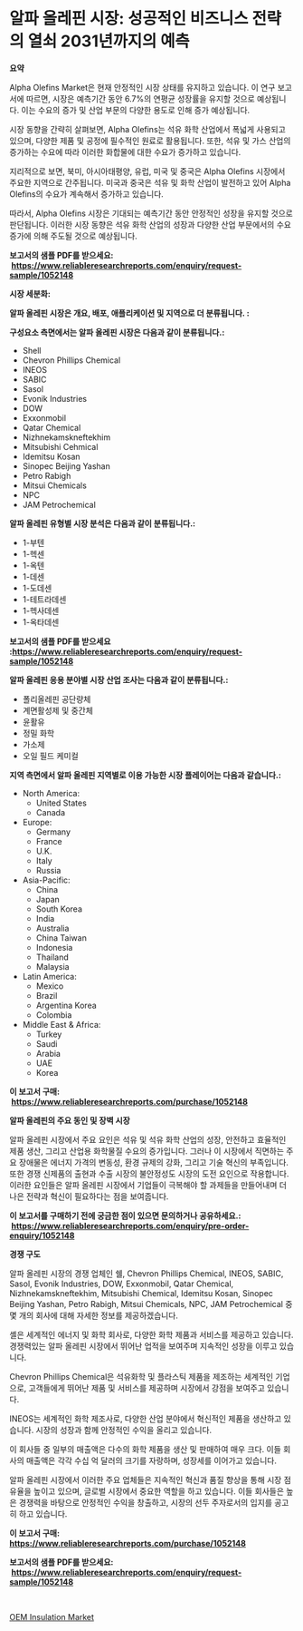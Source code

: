 <p><h1>알파 올레핀 시장: 성공적인 비즈니스 전략의 열쇠 2031년까지의 예측</h1></p><p><strong>요약</strong></p>
<p><p>Alpha Olefins Market은 현재 안정적인 시장 상태를 유지하고 있습니다. 이 연구 보고서에 따르면, 시장은 예측기간 동안 6.7%의 연평균 성장률을 유지할 것으로 예상됩니다. 이는 수요의 증가 및 산업 부문의 다양한 용도로 인해 증가 예상됩니다.</p><p>시장 동향을 간략히 살펴보면, Alpha Olefins는 석유 화학 산업에서 폭넓게 사용되고 있으며, 다양한 제품 및 공정에 필수적인 원료로 활용됩니다. 또한, 석유 및 가스 산업의 증가하는 수요에 따라 이러한 화합물에 대한 수요가 증가하고 있습니다.</p><p>지리적으로 보면, 북미, 아시아태평양, 유럽, 미국 및 중국은 Alpha Olefins 시장에서 주요한 지역으로 간주됩니다. 미국과 중국은 석유 및 화학 산업이 발전하고 있어 Alpha Olefins의 수요가 계속해서 증가하고 있습니다.</p><p>따라서, Alpha Olefins 시장은 기대되는 예측기간 동안 안정적인 성장을 유지할 것으로 판단됩니다. 이러한 시장 동향은 석유 화학 산업의 성장과 다양한 산업 부문에서의 수요 증가에 의해 주도될 것으로 예상됩니다.</p></p>
<p><strong>보고서의 샘플 PDF를 받으세요: &nbsp;<a href="https://www.reliableresearchreports.com/enquiry/request-sample/1052148">https://www.reliableresearchreports.com/enquiry/request-sample/1052148</a></strong></p>
<p><strong>시장 세분화:</strong></p>
<p><strong> 알파 올레핀 시장은 개요, 배포, 애플리케이션 및 지역으로 더 분류됩니다. :</strong></p>
<p><strong>구성요소 측면에서는 알파 올레핀 시장은 다음과 같이 분류됩니다.:</strong></p>
<p><ul><li>Shell</li><li>Chevron Phillips Chemical</li><li>INEOS</li><li>SABIC</li><li>Sasol</li><li>Evonik Industries</li><li>DOW</li><li>Exxonmobil</li><li>Qatar Chemical</li><li>Nizhnekamskneftekhim</li><li>Mitsubishi Cehmical</li><li>Idemitsu Kosan</li><li>Sinopec Beijing Yashan</li><li>Petro Rabigh</li><li>Mitsui Chemicals</li><li>NPC</li><li>JAM Petrochemical</li></ul></p>
<p><strong> 알파 올레핀 유형별 시장 분석은 다음과 같이 분류됩니다.:</strong></p>
<p><ul><li>1-부텐</li><li>1-헥센</li><li>1-옥텐</li><li>1-데센</li><li>1-도데센</li><li>1-테트라데센</li><li>1-헥사데센</li><li>1-옥타데센</li></ul></p>
<p><strong>보고서의 샘플 PDF를 받으세요 :<a href="https://www.reliableresearchreports.com/enquiry/request-sample/1052148">https://www.reliableresearchreports.com/enquiry/request-sample/1052148</a></strong></p>
<p><strong> 알파 올레핀 응용 분야별 시장 산업 조사는 다음과 같이 분류됩니다.:</strong></p>
<p><ul><li>폴리올레핀 공단량체</li><li>계면활성제 및 중간체</li><li>윤활유</li><li>정밀 화학</li><li>가소제</li><li>오일 필드 케미컬</li></ul></p>
<p><strong>지역 측면에서 알파 올레핀 지역별로 이용 가능한 시장 플레이어는 다음과 같습니다.:</strong></p>
<p><ul>
    <li>
        North America:
        <ul>
            <li>United States</li>
            <li>Canada</li>
        </ul>
    </li>
    <li>
        Europe:
        <ul>
            <li>Germany</li>
            <li>France</li>
            <li>U.K.</li>
            <li>Italy</li>
            <li>Russia</li>
        </ul>
    </li>
    <li>
        Asia-Pacific:
        <ul>
            <li>China</li>
            <li>Japan</li>
            <li>South Korea</li>
            <li>India</li>
            <li>Australia</li>
            <li>China Taiwan</li>
            <li>Indonesia</li>
            <li>Thailand</li>
            <li>Malaysia</li>
        </ul>
    </li>
    <li>
        Latin America:
        <ul>
            <li>Mexico</li>
            <li>Brazil</li>
            <li>Argentina Korea</li>
            <li>Colombia</li>
        </ul>
    </li>
    <li>
        Middle East & Africa:
        <ul>
            <li>Turkey</li>
            <li>Saudi</li>
            <li>Arabia</li>
            <li>UAE</li>
            <li>Korea</li>
        </ul>
    </li>
    </ul></p>
<p><strong>이 보고서 구매: &nbsp;<a href="https://www.reliableresearchreports.com/purchase/1052148">https://www.reliableresearchreports.com/purchase/1052148</a></strong></p>
<p><strong>알파 올레핀의 주요 동인 및 장벽 시장</strong></p>
<p><p>알파 올레핀 시장에서 주요 요인은 석유 및 석유 화학 산업의 성장, 안전하고 효율적인 제품 생산, 그리고 산업용 화학물질 수요의 증가입니다. 그러나 이 시장에서 직면하는 주요 장애물은 에너지 가격의 변동성, 환경 규제의 강화, 그리고 기술 혁신의 부족입니다. 또한 경쟁 신제품의 출현과 수출 시장의 불안정성도 시장의 도전 요인으로 작용합니다. 이러한 요인들은 알파 올레핀 시장에서 기업들이 극복해야 할 과제들을 만들어내며 더 나은 전략과 혁신이 필요하다는 점을 보여줍니다.</p></p>
<p><strong>이 보고서를 구매하기 전에 궁금한 점이 있으면 문의하거나 공유하세요.: &nbsp;<a href="https://www.reliableresearchreports.com/enquiry/pre-order-enquiry/1052148">https://www.reliableresearchreports.com/enquiry/pre-order-enquiry/1052148</a></strong></p>
<p><strong>경쟁 구도</strong></p>
<p><p>알파 올레핀 시장의 경쟁 업체인 쉘, Chevron Phillips Chemical, INEOS, SABIC, Sasol, Evonik Industries, DOW, Exxonmobil, Qatar Chemical, Nizhnekamskneftekhim, Mitsubishi Chemical, Idemitsu Kosan, Sinopec Beijing Yashan, Petro Rabigh, Mitsui Chemicals, NPC, JAM Petrochemical 중 몇 개의 회사에 대해 자세한 정보를 제공하겠습니다.</p><p>셸은 세계적인 에너지 및 화학 회사로, 다양한 화학 제품과 서비스를 제공하고 있습니다. 경쟁력있는 알파 올레핀 시장에서 뛰어난 업적을 보여주며 지속적인 성장을 이루고 있습니다.</p><p>Chevron Phillips Chemical은 석유화학 및 플라스틱 제품을 제조하는 세계적인 기업으로, 고객들에게 뛰어난 제품 및 서비스를 제공하며 시장에서 강점을 보여주고 있습니다.</p><p>INEOS는 세계적인 화학 제조사로, 다양한 산업 분야에서 혁신적인 제품을 생산하고 있습니다. 시장의 성장과 함께 안정적인 수익을 올리고 있습니다.</p><p>이 회사들 중 일부의 매출액은 다수의 화학 제품을 생산 및 판매하여 매우 크다. 이들 회사의 매출액은 각각 수십 억 달러의 크기를 자랑하며, 성장세를 이어가고 있습니다.</p><p>알파 올레핀 시장에서 이러한 주요 업체들은 지속적인 혁신과 품질 향상을 통해 시장 점유율을 높이고 있으며, 글로벌 시장에서 중요한 역할을 하고 있습니다. 이들 회사들은 높은 경쟁력을 바탕으로 안정적인 수익을 창출하고, 시장의 선두 주자로서의 입지를 공고히 하고 있습니다.</p></p>
<p><strong>이 보고서 구매: &nbsp; <a href="https://www.reliableresearchreports.com/purchase/1052148">https://www.reliableresearchreports.com/purchase/1052148</a></strong></p>
<p><strong>보고서의 샘플 PDF를 받으세요: &nbsp;<a href="https://www.reliableresearchreports.com/enquiry/request-sample/1052148">https://www.reliableresearchreports.com/enquiry/request-sample/1052148</a></strong><strong></strong></p>
<p>&nbsp;</p>
<p><p><a href="https://noble-drawer-34c.notion.site/OEM-Insulation-Market-Size-Furnishes-Valuable-Information-Encompassing-Market-Share-Market-Trends--bf6a3f84ff11467e9fe617c296015efa">OEM Insulation Market</a></p></p>